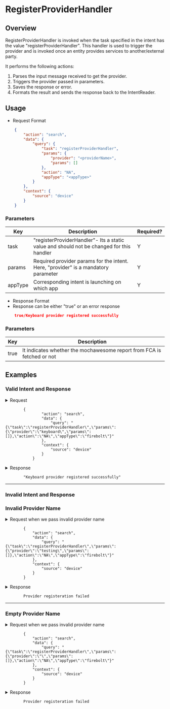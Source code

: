 # RegisterProviderHandler 

## Overview

RegisterProviderHandler is invoked when the task specified in the intent has the value "registerProviderHandler". This handler is used to trigger the provider and is invoked once an entity provides services to another/external party.

It performs the following actions:
1. Parses the input message received to get the provider.
2. Triggers the provider passed in parameters.
3. Saves the response or error.
4. Formats the result and sends the response back to the IntentReader.

## Usage
* Request Format

```json
    {
        "action": "search",
        "data": {
            "query": {
                "task": "registerProviderHandler",
                "params": {
                    "provider": "<providerName>",
                    "params": []
                },
                "action": "NA",
                "appType": "<appType>"
            }
        },
        "context": {
            "source": "device"
        }
    }
```

### Parameters

| Key               | Description                                                                                   | Required? |
|-------------------|-----------------------------------------------------------------------------------------------|-----------|
| task              | "registerProviderHandler"- Its a static value and should not be changed for this handler      | Y         |
| params            | Required provider params for  the intent. Here, "provider" is a mandatory parameter           | Y         |
| appType           | Corresponding intent is launching on which app                                                | Y         |

* Response Format
* Response can be either "true" or an error response

```json
    true/Keyboard provider registered successfully
```
### Parameters

| Key                         | Description                                                                  |
| --------------------------- | -----------------------------------------------------------------------------|
| true                        | It indicates whether the mochawesome report from FCA is fetched or not       |


## Examples

### Valid Intent and Response

<details>
    <summary> Request </summary>
</details>

            {
                    "action": "search",
                    "data": {
                        "query": "{\"task\":\"registerProviderHandler\",\"params\":{\"provider\":\"keyboard\",\"params\":[]},\"action\":\"NA\",\"appType\":\"firebolt\"}"
                    },
                    "context": {
                        "source": "device"
                    }
                }

<details>
    <summary> Response </summary>
</details>
            
            "Keyboard provider registered successfully"

----------------------------------------------------------------------------------------------------------------------


### Invalid Intent and Response
### Invalid Provider Name
<details>
    <summary>Request when we pass invalid provider name </summary>
</details>

            {
                "action": "search",
                "data": {
                    "query": "{\"task\":\"registerProviderHandler\",\"params\":{\"provider\":\"testing\",\"params\":[]},\"action\":\"NA\",\"appType\":\"firebolt\"}"
                },
                "context": {
                    "source": "device"
                }
            }

<details>
    <summary> Response </summary>
</details>

            Provider registeration failed

----------------------------------------------------------------------------------------------------------------------

### Empty Provider Name
<details>
    <summary>Request when we pass invalid provider name </summary>
</details>

            {
                "action": "search",
                "data": {
                    "query": "{\"task\":\"registerProviderHandler\",\"params\":{\"provider\":\"\",\"params\":[]},\"action\":\"NA\",\"appType\":\"firebolt\"}"
                },
                "context": {
                    "source": "device"
                }
            }

<details>
    <summary> Response </summary>
</details>

            Provider registeration failed
